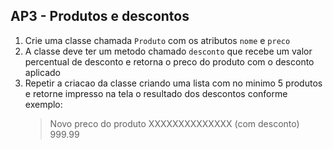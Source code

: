 ## AP3 - Produtos e descontos

1. Crie uma classe chamada `Produto` com os atributos `nome` e `preco`
2. A classe deve ter um metodo chamado `desconto` que recebe um valor percentual de desconto e retorna o preco do
   produto com o desconto aplicado
3. Repetir a criacao da classe criando uma lista com no minimo 5 produtos e retorne impresso na tela o resultado dos
   descontos conforme exemplo:
   > Novo preco do produto XXXXXXXXXXXXXX (com desconto) 999.99
